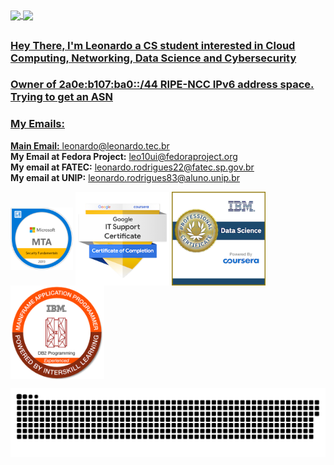 <div>
  <a href="https://github.com/leo10ui">
  <img height="180em" align="center" src="https://github-readme-stats.vercel.app/api?username=leo10ui&show_icons=true&theme=react&include_all_commits=true&count_private=true"/>
  <img height="180em" align="center" src="https://github-readme-stats.vercel.app/api/top-langs/?username=leo10ui&layout=compact&langs_count=7&theme=react"/>
</div>
	
##
	  
### Hey There, I'm Leonardo a CS student interested in Cloud Computing, Networking, Data Science and Cybersecurity  
### Owner of 2a0e:b107:ba0::/44 RIPE-NCC IPv6 address space. Trying to get an ASN  
### My Emails:  
**Main Email:** <leonardo@leonardo.tec.br>  
**My Email at Fedora Project:** <leo10ui@fedoraproject.org>  
**My email at FATEC:** <leonardo.rodrigues22@fatec.sp.gov.br>  
**My email at UNIP:** <leonardo.rodrigues83@aluno.unip.br>

<div style="display: inline_block">
  <a href="https://www.credly.com/badges/5f9e0324-5b19-472e-971f-9fe0f9574adb/public_url"><img align="center" alt="MTA-Badge" height="100em" width="100em" src="badges/mta-security-fundamentals-certified-2019.png"></a>
  <a href="https://www.credly.com/badges/50b96b40-1485-4933-b2a2-c01cb6f83c7b/public_url"><img align="center" alt="Google IT - Badge" height="150" width="150" src="badges/google-it.png"></a>
  <a href="https://www.credly.com/badges/b167223e-7d2b-4a28-ae5d-a7588f485fd0/public_url"><img align="center" alt="IBM Data Science - Badge" height="150" width="150" src="badges/ibm-ds.png"></a>
  <a href="https://www.credly.com/badges/0d9a31af-2264-4d63-91ac-b2048e1c7869/public_url"><img align="center" alt="Mainframe-Badge" height="150" width="150" src="badges/mainframe.png"></a>
</div>


![Snake animation](https://github.com/leo10ui/leo10ui/blob/output/github-contribution-grid-snake.svg)
 

